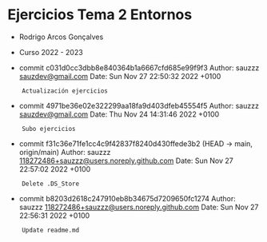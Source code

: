 # Ejercicios Tema 2 Entornos

- Rodrigo Arcos Gonçalves
- Curso 2022 - 2023

- commit c031d0cc3dbb8e840364b1a6667cfd685e99f9f3
Author: sauzzz <sauzdev@gmail.com>
Date:   Sun Nov 27 22:50:32 2022 +0100
~~~
    Actualización ejercicios
~~~
- commit 4971be36e02e322299aa18fa9d403dfeb45554f5
Author: sauzzz <sauzdev@gmail.com>
Date:   Thu Nov 24 14:31:46 2022 +0100
~~~
    Subo ejercicios
~~~
- commit f31c36e71fe1cc4c9f42837f8240d430ffede3b2 (HEAD -> main, origin/main)
Author: sauzzz <118272486+sauzzz@users.noreply.github.com>
Date:   Sun Nov 27 22:57:02 2022 +0100
~~~
    Delete .DS_Store
~~~
- commit b8203d2618c247910eb8b34675d7209650fc1274
Author: sauzzz <118272486+sauzzz@users.noreply.github.com>
Date:   Sun Nov 27 22:56:31 2022 +0100
~~~
    Update readme.md
~~~